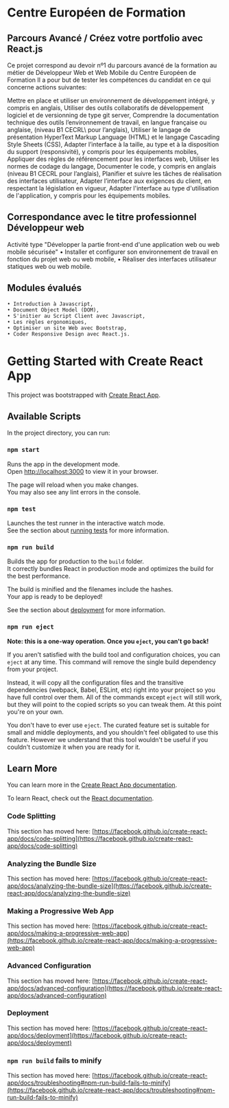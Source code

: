 # Centre Européen de Formation
## Parcours Avancé / Créez votre portfolio avec React.js

Ce projet correspond au devoir nº1 du parcours avancé de la formation au métier de Développeur Web et Web Mobile
du Centre Européen de Formation
Il a pour but de tester les compétences du candidat en ce qui concerne actions suivantes:


Mettre en place et utiliser un environnement de développement intégré, y compris en anglais,
Utiliser des outils collaboratifs de développement logiciel et de versionning de type git server,
Comprendre la documentation technique des outils l’environnement de travail, en langue française 
ou anglaise, (niveau B1 CECRL\ pour l’anglais),
Utiliser le langage de présentation HyperText Markup Language (HTML) et le langage Cascading Style Sheets (CSS),
Adapter l’interface à la taille, au type et à la disposition du support (responsivité), y compris pour les équipements mobiles,
Appliquer des règles de référencement pour les interfaces web,
Utiliser les normes de codage du langage,
Documenter le code, y compris en anglais (niveau B1 CECRL pour l’anglais),
Planifier et suivre les tâches de réalisation des interfaces utilisateur,
Adapter l’interface aux exigences du client, en respectant la législation en vigueur,
Adapter l'interface au type d'utilisation de l'application, y compris pour les équipements mobiles.

## Correspondance avec le titre professionnel Développeur web

Activité type "Développer la partie front-end d'une application web ou web mobile sécurisée"
    • Installer et configurer son environnement de travail en fonction du projet web ou web mobile,
    • Réaliser des interfaces utilisateur statiques web ou web mobile.

## Modules évalués

    • Introduction à Javascript,
    • Document Object Model (DOM),
    • S'initier au Script Client avec Javascript,
    • Les règles ergonomiques,
    • Optimiser un site Web avec Bootstrap,
    • Coder Responsive Design avec React.js.


# Getting Started with Create React App

This project was bootstrapped with [Create React App](https://github.com/facebook/create-react-app).

## Available Scripts

In the project directory, you can run:

### `npm start`

Runs the app in the development mode.\
Open [http://localhost:3000](http://localhost:3000) to view it in your browser.

The page will reload when you make changes.\
You may also see any lint errors in the console.

### `npm test`

Launches the test runner in the interactive watch mode.\
See the section about [running tests](https://facebook.github.io/create-react-app/docs/running-tests) for more information.

### `npm run build`

Builds the app for production to the `build` folder.\
It correctly bundles React in production mode and optimizes the build for the best performance.

The build is minified and the filenames include the hashes.\
Your app is ready to be deployed!

See the section about [deployment](https://facebook.github.io/create-react-app/docs/deployment) for more information.

### `npm run eject`

**Note: this is a one-way operation. Once you `eject`, you can't go back!**

If you aren't satisfied with the build tool and configuration choices, you can `eject` at any time. This command will remove the single build dependency from your project.

Instead, it will copy all the configuration files and the transitive dependencies (webpack, Babel, ESLint, etc) right into your project so you have full control over them. All of the commands except `eject` will still work, but they will point to the copied scripts so you can tweak them. At this point you're on your own.

You don't have to ever use `eject`. The curated feature set is suitable for small and middle deployments, and you shouldn't feel obligated to use this feature. However we understand that this tool wouldn't be useful if you couldn't customize it when you are ready for it.

## Learn More

You can learn more in the [Create React App documentation](https://facebook.github.io/create-react-app/docs/getting-started).

To learn React, check out the [React documentation](https://reactjs.org/).

### Code Splitting

This section has moved here: [https://facebook.github.io/create-react-app/docs/code-splitting](https://facebook.github.io/create-react-app/docs/code-splitting)

### Analyzing the Bundle Size

This section has moved here: [https://facebook.github.io/create-react-app/docs/analyzing-the-bundle-size](https://facebook.github.io/create-react-app/docs/analyzing-the-bundle-size)

### Making a Progressive Web App

This section has moved here: [https://facebook.github.io/create-react-app/docs/making-a-progressive-web-app](https://facebook.github.io/create-react-app/docs/making-a-progressive-web-app)

### Advanced Configuration

This section has moved here: [https://facebook.github.io/create-react-app/docs/advanced-configuration](https://facebook.github.io/create-react-app/docs/advanced-configuration)

### Deployment

This section has moved here: [https://facebook.github.io/create-react-app/docs/deployment](https://facebook.github.io/create-react-app/docs/deployment)

### `npm run build` fails to minify

This section has moved here: [https://facebook.github.io/create-react-app/docs/troubleshooting#npm-run-build-fails-to-minify](https://facebook.github.io/create-react-app/docs/troubleshooting#npm-run-build-fails-to-minify)
